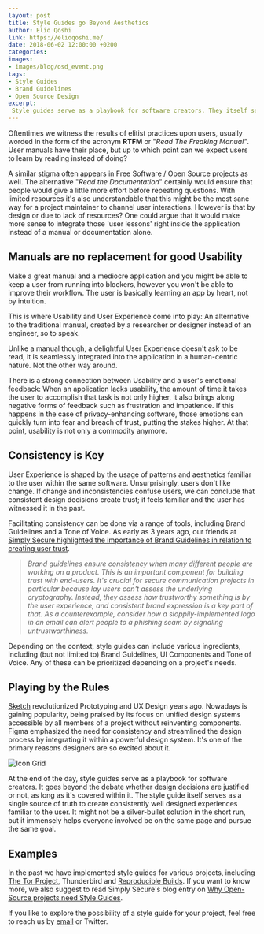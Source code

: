 ```yaml
---
layout: post
title: Style Guides go Beyond Aesthetics
author: Elio Qoshi
link: https://elioqoshi.me/
date: 2018-06-02 12:00:00 +0200
categories:
images:
- images/blog/osd_event.png
tags:
- Style Guides
- Brand Guidelines
- Open Source Design
excerpt:
 Style guides serve as a playbook for software creators. They itself serve as a single source of truth to create consistently well designed experiences familiar to the user.[…]
---
```



Oftentimes we witness the results of elitist practices upon users, usually worded in the form of the acronym **RTFM** or "*Read The Freaking Manual"*. User manuals have their place, but up to which point can we expect users to learn by reading instead of doing?

A similar stigma often appears in Free Software / Open Source projects as well. The alternative "*Read the Documentation*" certainly would ensure that people would give a little more effort before repeating questions. With limited resources it's also understandable that this might be the most sane way for a project maintainer to channel user interactions. However is that by design or due to lack of resources? One could argue that it would make more sense to integrate those 'user lessons' right inside the application instead of a manual or documentation alone.

## Manuals are no replacement for good Usability

Make a great manual and a mediocre application and you might be able to keep a user from running into blockers, however you won't be able to improve their workflow. The user is basically learning an app by heart, not by intuition.

This is where Usability and User Experience come into play:  An alternative to the traditional manual, created by a researcher or designer instead of an engineer, so to speak.

Unlike a manual though, a delightful User Experience doesn't ask to be read, it is seamlessly integrated into the application in a human-centric nature. Not the other way around.  

There is a strong connection between Usability and a user's emotional feedback: When an application lacks usability, the amount of time it takes the user to accomplish that task is not only higher, it also brings along  negative forms of feedback such as frustration and impatience. If this happens in the case of privacy-enhancing software, those emotions can quickly turn into fear and breach of trust, putting the stakes higher. At that point, usability is not only a commodity anymore.  

## Consistency is Key

User Experience is shaped by the usage of patterns and aesthetics familiar to the user within the same software. Unsurprisingly, users don't like change. If change and inconsistencies confuse users, we can conclude that consistent design decisions create trust; it feels familiar and the user has witnessed it in the past.  

Facilitating consistency can be done via a range of tools, including Brand Guidelines and a Tone of Voice. As early as 3 years ago, our friends at [Simply Secure highlighted the importance of Brand Guidelines in relation to creating user trust](https://simplysecure.org/blog/nostalgia-trust-and-brand).


> _Brand guidelines ensure consistency when many different people are working on a product. This is an important component for building trust with end-users. It's crucial for secure communication projects in particular because lay users can't assess the underlying cryptography. Instead, they assess how trustworthy something is by the user experience, and consistent brand expression is a key part of that. As a counterexample, consider how a sloppily-implemented logo in an email can alert people to a phishing scam by signaling untrustworthiness._

Depending on the context, style guides can include various ingredients, including (but not limited to) Brand Guidelines, UI Components and Tone of Voice. Any of these can be prioritized depending on a project's needs.

## Playing by the Rules

[Sketch](https://www.sketchapp.com/) revolutionized Prototyping and UX Design years ago. Nowadays [](https://www.figma.com/) is gaining popularity, being praised by its focus on unified design systems accessible by all members of a project without reinventing components. Figma emphasized the need for consistency and streamlined the design process by integrating it within a powerful design system. It's one of the primary reasons designers are so excited about it.

![Icon Grid](https://images.unsplash.com/photo-1506729623306-b5a934d88b53?ixlib=rb-0.3.5&ixid=eyJhcHBfaWQiOjEyMDd9&s=a3057b8d33793832b6bf459035b8d37b&dpr=1&auto=format&fit=crop&w=1000&q=80&cs=tinysrgb)

At the end of the day, style guides serve as a playbook for software creators. It goes beyond the debate whether design decisions are justified or not, as long as it's covered within it. The style guide itself serves as a single source of truth to create consistently well designed experiences familiar to the user. It might not be a silver-bullet solution in the short run, but it immensely helps everyone involved be on the same page and pursue the same goal. 

## Examples

In the past we have implemented style guides for various projects, including [The Tor Project](https://ura.design/projects/tor-style-guide), Thunderbird and [Reproducible Builds](https://ura.design/projects/reproducible-builds). If you want to know more, we also suggest to read Simply Secure's blog entry on [Why Open-Source projects need Style Guides](https://simplysecure.org/blog/style-guide).

If you like to explore the possibility of a style guide for your project, feel free to reach us by [email](mailto:hello@ura.design) or Twitter.

